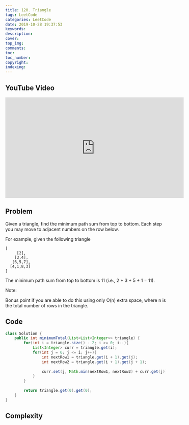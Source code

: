 ```yaml
---
title: 120. Triangle
tags: LeetCode
categories: LeetCode
date: 2019-10-28 19:37:53
keywords:
description:
cover:
top_img:
comments:
toc:
toc_number:
copyright:
indexing:
---
```

## YouTube Video
<iframe width="560" height="315" src="https://www.youtube.com/embed/0qenZd4G4iI" frameborder="0" allow="accelerometer; autoplay; encrypted-media; gyroscope; picture-in-picture" allowfullscreen></iframe>

## Problem
Given a triangle, find the minimum path sum from top to bottom. Each step you may move to adjacent numbers on the row below.

For example, given the following triangle
```
[
     [2],
    [3,4],
   [6,5,7],
  [4,1,8,3]
]
```
The minimum path sum from top to bottom is 11 (i.e., 2 + 3 + 5 + 1 = 11).

Note:

Bonus point if you are able to do this using only O(n) extra space, where n is the total number of rows in the triangle.

## Code
```java
class Solution {
    public int minimumTotal(List<List<Integer>> triangle) {
        for(int i = triangle.size() - 2; i >= 0; i--){
            List<Integer> curr = triangle.get(i);
            for(int j = 0; j <= i; j++){
                int nextRow1 = triangle.get(i + 1).get(j);
                int nextRow2 = triangle.get(i + 1).get(j + 1);
                
                curr.set(j, Math.min(nextRow1, nextRow2) + curr.get(j));
            }
        }
        
        return triangle.get(0).get(0);
    }
}
```

## Complexity

